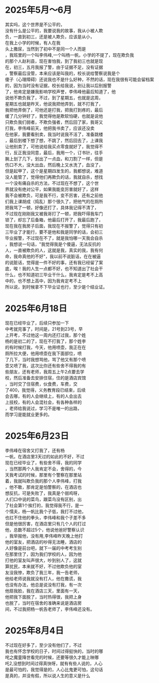 # 2025年5月～6月

其实吗，这个世界是不公平的，  
没有什么是公平的，我要说我的故事，我从小被人欺  
负，一直到初三，还是被人欺负，应该是从小，  
在我上小学的时候，有人在我  
头上撒尿，当然到了初中不是同一个人而是  
，我班里的一个叫李伟峰,一个叫杨一帆，小学的不提了，现在欺负我  
的那个人赵利县，现在害怕我，到了我初三也就是现  
在，初三，五月我报了警，由于证据不足，没有证据  
，警察最后没管，本来应该是叫我的，校长说给警察说我是个  
傻子（心理障碍）还说我也不是什么好种，不然的话，现在我很有可能会留档案的，因为当时没有证据，校长给我说，别让我以后别报警  
了，他肯定是嫌我影响学校声誉，李伟峰他最后知道了，他  
说他不欺负我了，不过，到了星期五，也就是这周，  
星期五也就是昨天，他说我把他弄到，就不打我了，  
我把他弄倒了，可他还是打我，把我打到疼的，最后  
缓了几分钟好了，我觉得他是欺软怕硬，也就是说他  
只欺负我们弱者，不欺负强者，然后回了家，我哥又  
打我，李伟峰前天，他把我书卖了，应该还没卖  
在他家，我要看别卖，我当时说我不活了，准备跳楼  
，最后到楼下想了想，不跳了，然后回去了，上课我  
让他别卖了，可他说给我买点零食就好了，我觉得不  
行，反正我没同意，最后，我用一个，订书针，往手  
腕上划了几下，划出了一点血，和刀割了一样，但是  
伤口不大，没大出血，然后晚上又水洗了，血没了，  
但是起甲了，这个是星期四发生的，我都想说，难道  
没人能管了，觉得他们再欺负的话，我就自杀，想找  
一个没有痛自杀的方法，不过现在不想了，这个世  
界就没有绝对公平，如果我能变厉害就好了，这样  
我不会被欺负，可是我不行，变不厉害，还有之前他  
们我上课胡成（捣乱）那个很久了，把他气的在厕所  
把我骂了一顿，好像还打了，具体我记得不清了，  
不过现在刚刚我又被我哥打了一顿，把我吓得我车门  
锁了，却忘了后备箱，他最后打开了，我最后跑了，  
现在我在我房子后面，我现在不报警了，觉得只有初  
三毕业了才能行，要不是他和我是同学的话，会初三  
毕业报警，不过现在不了，就是我怕哪一天我会自杀  
，我想说一句话，"我觉得我是个傻逼，无法反抗的  
人，一直被欺负的人，这就是我，真实的我，我有何  
命，我命真他的不好"，我以前不说脏话，在在被逼  
的说脏话，觉得是一件不好的事，还有我已经留了案  
底，唉！我的人生一点都不好，也不知道出了社会干  
什么，也不知道初三毕业干什么，我肯定是考不上高  
中的，也不想上高中，因为我肯定考不上  
所以说，到时候拿不下毕业证也行，至少是个结业证。

# 2025年6月18日

现在已经毕业了，后续只参加一下  
中考就完事了，时间是，21号到23号，早  
上开考，不过他这一周内还打过我，那个姓  
杨的是初二的了，现在不打我了，那个姓李  
的有时候打我，今天，他用喷壶，我正在在  
厕所拉大便，他用喷壶在我下面部位，喷  
了几下，当时我想骂他，骂了他又有那个喷  
壶又喷了我，这次比你还有些舍不得我的有  
些朋友，还有老师，我周五上午2点要去学  
校，然后准备去安排住宿，住的是酒店宾馆  
，当时交了住宿费，伙食费，车费，交  
了400，我觉得，义务教育段已结束，后续  
会去哪，有的人会继续上，有的人会出去  
上技校，有的人会混社会，有各种各样的  
，老师给我说过，学习不是唯一的出路，  
而学习是能就业更多的。

# 2025年6月23日

李伟峰在宿舍又打我了，还有杨  
一帆，在酒店里3天过的如此的不好，不过  
现在已经毕业了，有些舍不得，我的同学  
，当然那两个人我肯定不会，舍得的，今  
天我考试的时候，那里有个警察在那里站  
着，我就叫欺负我的那个人李伟峰，打我  
，他不敢，那肯定是怕警察的，在酒店也  
想反抗，可是失败了，我真是个弱鸡呀，  
人们口中说的菜鸟，跟菜鸟没有区别，出  
了社会第1个挨打的，我觉得我不行，是一  
个懦夫，杨一帆比我个子低，我打不过他，  
也扛不住他的拳头，李伟峰和我个子差不多  
但是他很厉害，在酒店里只有几个人的打过  
他，总数不超过5个，他说他爸好警察认识  
，我举报他，没有用,李伟峰昨天晚上他打  
他的室友，把酒店的吵得无法睡，酒店的  
人好像是前台吧，就下一届的中考考生别  
在那里住了，因为我们学校的人，因为他  
打他的室友叫声很大，吵到别人了，这就  
算扰民，本来就不好，不过他欺负他的室  
友没我惨，欺负了我三年，我一告老师，  
他给老师说我就没有打人，他在撒谎，我  
也没有办法，他总是说没有打我，有一次  
他扇我脸，我在酒店三天，里面有一天，  
他把我下面脱了，当时热得很，我把上身  
也脱了，当时在宿舍的准确来说是酒店房  
间，不过我把杨一帆告老师了，李伟峰还没有。

# 2025年8月4日

不过现在好多了，至少没有他们了，不过  
我也有怀念学校的日子，时间过得挺快的，当时的哪  
咤之魔童降世看完的时候，还要等很久才能上映哪  
吒2,没想到时间过得真快呀，就有有些人说的，人心  
是最可怕的，我觉得是的，人心比鬼更可怕，这句话  
是真的，并没有假，所以说人生的意义是什么